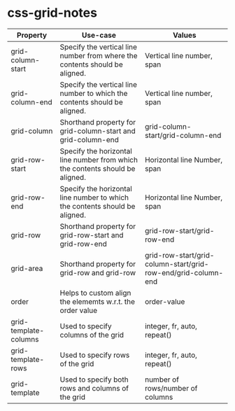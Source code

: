 # css-grid-notes
|Property| Use-case | Values |
|--------|----------|------------|
|grid-column-start|Specify the vertical line number from where the contents should be aligned.|Vertical line number, span|
|grid-column-end|Specify the vertical line number to which the contents should be aligned.|Vertical line number, span|
|grid-column|Shorthand property for grid-column-start and grid-column-end|grid-column-start/grid-column-end |
|grid-row-start|Specify the horizontal line number from which the contents should be aligned.|Horizontal line Number, span|
|grid-row-end|Specify the horizontal line number to which the contents should be aligned.|Horizontal line Number, span|
|grid-row|Shorthand property for grid-row-start and grid-row-end|grid-row-start/grid-row-end |
|grid-area|Shorthand property for grid-row and grid-row|grid-row-start/grid-column-start/grid-row-end/grid-column-end|
|order|Helps to custom align the elememts w.r.t. the order value|order-value|
|grid-template-columns|Used to specify columns of the grid|integer, fr, auto, repeat()|
|grid-template-rows|Used to specify rows of the grid|integer, fr, auto, repeat()|
|grid-template|Used to specify both rows and columns of the grid|number of rows/number of columns|